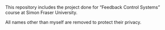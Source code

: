 This repository includes the project done for “Feedback Control Systems” course at Simon Fraser University.

All names other than myself are removed to protect their privacy.
